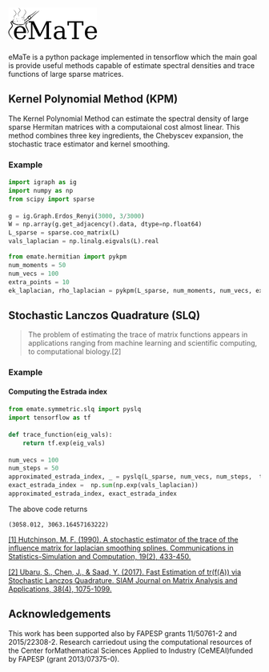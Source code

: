 # ![eMaTe](emate.png)

eMaTe is a python package implemented in tensorflow which the main goal is provide useful methods capable of estimate spectral densities and trace functions of large sparse matrices. 


## Kernel Polynomial Method (KPM)

The Kernel Polynomial Method can estimate the spectral density of large sparse Hermitan matrices with a computaional cost almost linear. This method combines three key ingredients, the Chebyscev expansion, the stochastic trace estimator and kernel smoothing.


### Example

```python
import igraph as ig
import numpy as np
from scipy import sparse

g = ig.Graph.Erdos_Renyi(3000, 3/3000)
W = np.array(g.get_adjacency().data, dtype=np.float64)
L_sparse = sparse.coo_matrix(L)
vals_laplacian = np.linalg.eigvals(L).real
```

```python
from emate.hermitian import pykpm
num_moments = 50
num_vecs = 100
extra_points = 10
ek_laplacian, rho_laplacian = pykpm(L_sparse, num_moments, num_vecs, extra_points)
```

## Stochastic Lanczos Quadrature (SLQ)


>The problem of estimating the trace of matrix functions appears in applications ranging from machine learning and scientific computing, to computational biology.[2] 

### Example

#### Computing the Estrada index

```python
from emate.symmetric.slq import pyslq
import tensorflow as tf

def trace_function(eig_vals):
    return tf.exp(eig_vals)

num_vecs = 100
num_steps = 50
approximated_estrada_index, _ = pyslq(L_sparse, num_vecs, num_steps,  trace_function)
exact_estrada_index =  np.sum(np.exp(vals_laplacian))
approximated_estrada_index, exact_estrada_index
```
The above code returns

```
(3058.012, 3063.16457163222)
```
[[1] Hutchinson, M. F. (1990). A stochastic estimator of the trace of the influence matrix for laplacian smoothing splines. Communications in Statistics-Simulation and Computation, 19(2), 433-450.](https://www.tandfonline.com/doi/abs/10.1080/03610919008812866)

[[2] Ubaru, S., Chen, J., & Saad, Y. (2017). Fast Estimation of tr(f(A)) via Stochastic Lanczos Quadrature. SIAM Journal on Matrix Analysis and Applications, 38(4), 1075-1099.](https://epubs.siam.org/doi/abs/10.1137/16M1104974)


## Acknowledgements

This work has been supported also by FAPESP grants  11/50761-2  and  2015/22308-2.   Research  carriedout using the computational resources of the Center forMathematical  Sciences  Applied  to  Industry  (CeMEAI)funded by FAPESP (grant 2013/07375-0).
 

